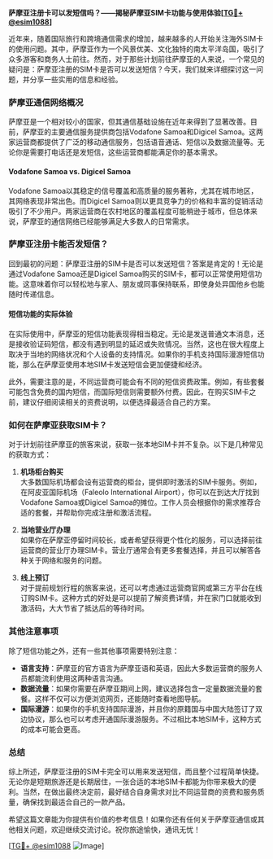 **萨摩亚注册卡可以发短信吗？——揭秘萨摩亚SIM卡功能与使用体验[[TG💪+ @esim1088](https://t.me/s/esim1088)]**

近年来，随着国际旅行和跨境通信需求的增加，越来越多的人开始关注海外SIM卡的使用问题。其中，萨摩亚作为一个风景优美、文化独特的南太平洋岛国，吸引了众多游客和商务人士前往。然而，对于那些计划前往萨摩亚的人来说，一个常见的疑问是：萨摩亚注册的SIM卡是否可以发送短信？今天，我们就来详细探讨这一问题，并分享一些实用的信息和经验。

### 萨摩亚通信网络概况

萨摩亚是一个相对较小的国家，但其通信基础设施在近年来得到了显著改善。目前，萨摩亚的主要通信服务提供商包括Vodafone Samoa和Digicel Samoa。这两家运营商都提供了广泛的移动通信服务，包括语音通话、短信以及数据流量等。无论你是需要打电话还是发短信，这些运营商都能满足你的基本需求。

#### Vodafone Samoa vs. Digicel Samoa

Vodafone Samoa以其稳定的信号覆盖和高质量的服务著称，尤其在城市地区，其网络表现非常出色。而Digicel Samoa则以更具竞争力的价格和丰富的促销活动吸引了不少用户。两家运营商在农村地区的覆盖程度可能稍逊于城市，但总体来说，萨摩亚的通信网络已经能够满足大多数人的日常需求。

### 萨摩亚注册卡能否发短信？

回到最初的问题：萨摩亚注册的SIM卡是否可以发送短信？答案是肯定的！无论是通过Vodafone Samoa还是Digicel Samoa购买的SIM卡，都可以正常使用短信功能。这意味着你可以轻松地与家人、朋友或同事保持联系，即使身处异国他乡也能随时传递信息。

#### 短信功能的实际体验

在实际使用中，萨摩亚的短信功能表现得相当稳定。无论是发送普通文本消息，还是接收验证码短信，都没有遇到明显的延迟或失败情况。当然，这也在很大程度上取决于当地的网络状况和个人设备的支持情况。如果你的手机支持国际漫游短信功能，那么在萨摩亚使用本地SIM卡发送短信会更加便捷和经济。

此外，需要注意的是，不同运营商可能会有不同的短信资费政策。例如，有些套餐可能包含免费的国内短信，而国际短信则需要额外付费。因此，在购买SIM卡之前，建议仔细阅读相关的资费说明，以便选择最适合自己的方案。

### 如何在萨摩亚获取SIM卡？

对于计划前往萨摩亚的旅客来说，获取一张本地SIM卡并不复杂。以下是几种常见的获取方式：

1. **机场柜台购买**  
   大多数国际机场都会设有运营商的柜台，提供即时激活的SIM卡服务。例如，在阿皮亚国际机场（Faleolo International Airport），你可以在到达大厅找到Vodafone Samoa或Digicel Samoa的摊位。工作人员会根据你的需求推荐合适的套餐，并帮助你完成注册和激活流程。

2. **当地营业厅办理**  
   如果你在萨摩亚停留时间较长，或者希望获得更个性化的服务，可以选择前往运营商的营业厅办理SIM卡。营业厅通常会有更多套餐选择，并且可以解答各种关于网络和服务的问题。

3. **线上预订**  
   对于提前规划行程的旅客来说，还可以考虑通过运营商官网或第三方平台在线订购SIM卡。这种方式的好处是可以提前了解资费详情，并在家门口就能收到激活码，大大节省了抵达后的等待时间。

### 其他注意事项

除了短信功能之外，还有一些其他事项需要特别注意：

- **语言支持**：萨摩亚的官方语言为萨摩亚语和英语，因此大多数运营商的服务人员都能流利使用这两种语言沟通。
- **数据流量**：如果你需要在萨摩亚期间上网，建议选择包含一定量数据流量的套餐。这样不仅可以方便浏览网页，还能随时查看地图导航。
- **国际漫游**：如果你的手机支持国际漫游，并且你的原籍国与中国大陆签订了双边协议，那么也可以考虑开通国际漫游服务。不过相比本地SIM卡，这种方式的成本可能会更高。

### 总结

综上所述，萨摩亚注册的SIM卡完全可以用来发送短信，而且整个过程简单快捷。无论你是短期旅游还是长期居住，一张合适的本地SIM卡都能为你带来极大的便利。当然，在做出最终决定前，最好结合自身需求对比不同运营商的资费和服务质量，确保找到最适合自己的一款产品。

希望这篇文章能为你提供有价值的参考信息！如果你还有任何关于萨摩亚通信或其他相关问题，欢迎继续交流讨论。祝你旅途愉快，通讯无忧！

[[TG💪+ @esim1088](https://t.me/s/esim1088) ![Image](https://i.postimg.cc/4NQfJmqS/Snipaste-2025-05-13-00-14-12.png)]